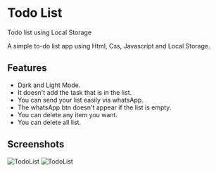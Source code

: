 # Todo List
Todo list using Local Storage

A simple to-do list app using Html, Css, Javascript and Local Storage.

## Features
- Dark and Light Mode.
- It doesn't add the task that is in the list.
- You can send your list easily via whatsApp.
- The whatsApp btn doesn't appear if the list is empty.
- You can delete any item you want.
- You can delete all list.

## Screenshots 

![TodoList](https://github.com/huseyineskan/todo-list/blob/main/img/todo-list.gif)
![TodoList](https://github.com/huseyineskan/todo-list/blob/main/img/todo.png)